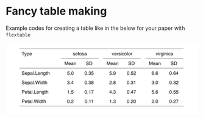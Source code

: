 # Fancy table making
Example codes for creating a table like in the below for your paper with `flextable`

![Picture](ex_table.png)

